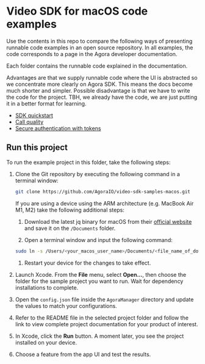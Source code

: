 # Video SDK for macOS code examples

Use the contents in this repo to compare the following ways of presenting runnable code examples in an open source 
repository. In all examples, the code corresponds to a page in the Agora developer documentation. 

Each folder contains the runnable code explained in the documentation. 

Advantages are that we supply runnable code where the UI is abstracted so we concentrate more clearly on Agora
    SDK. This means the docs become much shorter and simpler. Possible disadvantage is that we have to write the
    code for the project. TBH, we already have the code, we are just putting it in a better format for learning.
- [SDK quickstart](get-started-sdk)
- [Call quality](ensure-channel-quality)
- [Secure authentication with tokens](authentication-workflow)


## Run this project

To run the example project in this folder, take the following steps:

1. Clone the Git repository by executing the following command in a terminal window:

    ```bash
    git clone https://github.com/AgoraIO/video-sdk-samples-macos.git
    ```

    If you are using a device using the ARM architecture (e.g. MacBook Air M1, M2) take the following additional steps:

    1. Download the latest jq binary for macOS from their [official website](https://jqlang.github.io/jq/download/) and save it on the `/Documents` folder.

    1. Open a terminal window and input the following command:

    ```bash
    sudo ln -s /Users/<your_macos_user_name>/Documents/<file_name_of_downloaded_jq> jq
    ```

    1. Restart your device for the changes to take effect.

1. Launch Xcode. From the **File** menu, select **Open...**, then choose the folder for the sample project you want to run. Wait for dependency installations to complete.

1. Open the `config.json` file inside the `AgoraManager` directory and update the values to match your configurations.

1. Refer to the README file in the selected project folder and follow the link to view complete project documentation for your product of interest.

1. In Xcode, click the **Run** button. A moment later, you see the project installed on your device.

1. Choose a feature from the app UI and test the results.
